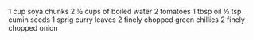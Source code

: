  1 cup soya chunks
 2 ½ cups of boiled water
 2 tomatoes
 1 tbsp oil
 ½ tsp cumin seeds
 1 sprig curry leaves
 2 finely chopped green chillies
 2 finely chopped onion

